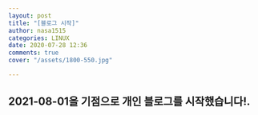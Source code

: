 ```yaml
---
layout: post
title: "[블로그 시작]"
author: nasa1515
categories: LINUX
date: 2020-07-28 12:36
comments: true
cover: "/assets/1800-550.jpg"

---
```




## **2021-08-01을 기점으로 개인 블로그를 시작했습니다!.**

